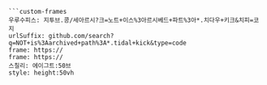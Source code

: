 
```쿠스통-프라메스
```custom-frames
우루수피스: 지투브.콩/세아르시?크=노트+이스%3아르시베드+파트%3아*.치다우+키크&치피=코지
urlSuffix: github.com/search?q=NOT+is%3Aarchived+path%3A*.tidal+kick&type=code
frame: https://
frame: https://
스칠리: 에이그트:50브
style: height:50vh
```
```

